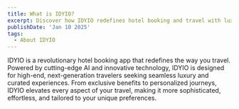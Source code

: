 ```yaml
---
title: What is IDYIO?
excerpt: Discover how IDYIO redefines hotel booking and travel with luxury, technology, and personalization.
publishDate: 'Jan 10 2025'
tags:
  - About IDYIO
---
```


IDYIO is a revolutionary hotel booking app that redefines the way you travel. Powered by cutting-edge AI and innovative technology, IDYIO is designed for high-end, next-generation travelers seeking seamless luxury and curated experiences. From exclusive benefits to personalized journeys, IDYIO elevates every aspect of your travel, making it more sophisticated, effortless, and tailored to your unique preferences.
